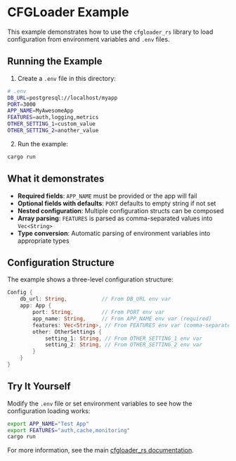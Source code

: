 # CFGLoader Example

This example demonstrates how to use the `cfgloader_rs` library to load configuration from environment variables and `.env` files.

## Running the Example

1. Create a `.env` file in this directory:
```bash
# .env
DB_URL=postgresql://localhost/myapp
PORT=3000
APP_NAME=MyAwesomeApp
FEATURES=auth,logging,metrics
OTHER_SETTING_1=custom_value
OTHER_SETTING_2=another_value
```

2. Run the example:
```bash
cargo run
```

## What it demonstrates

- **Required fields**: `APP_NAME` must be provided or the app will fail
- **Optional fields with defaults**: `PORT` defaults to empty string if not set
- **Nested configuration**: Multiple configuration structs can be composed
- **Array parsing**: `FEATURES` is parsed as comma-separated values into `Vec<String>`
- **Type conversion**: Automatic parsing of environment variables into appropriate types

## Configuration Structure

The example shows a three-level configuration structure:

```rust
Config {
    db_url: String,           // From DB_URL env var
    app: App {
        port: String,         // From PORT env var
        app_name: String,     // From APP_NAME env var (required)
        features: Vec<String>, // From FEATURES env var (comma-separated)
        other: OtherSettings {
            setting_1: String, // From OTHER_SETTING_1 env var
            setting_2: String, // From OTHER_SETTING_2 env var
        }
    }
}
```

## Try It Yourself

Modify the `.env` file or set environment variables to see how the configuration loading works:

```bash
export APP_NAME="Test App"
export FEATURES="auth,cache,monitoring"
cargo run
```

For more information, see the main [cfgloader_rs documentation](https://docs.rs/cfgloader_rs).
